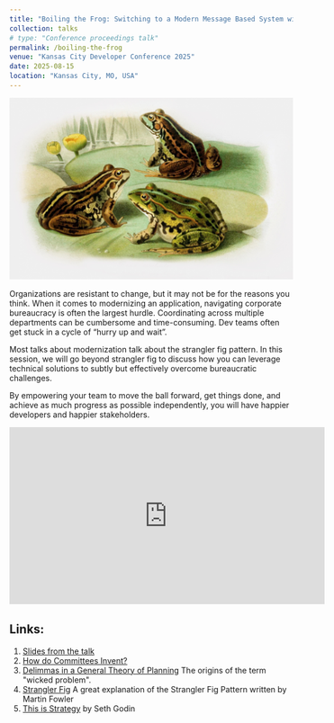 ```yaml
---
title: "Boiling the Frog: Switching to a Modern Message Based System without anyone Noticing"
collection: talks
# type: "Conference proceedings talk"
permalink: /boiling-the-frog
venue: "Kansas City Developer Conference 2025"
date: 2025-08-15
location: "Kansas City, MO, USA"
---
```


![Image](/images/frogs.jpg)

Organizations are resistant to change, but it may not be for the reasons you think. When it comes to modernizing an application, navigating corporate bureaucracy is often the largest hurdle. Coordinating across multiple departments can be cumbersome and time-consuming. Dev teams often get stuck in a cycle of “hurry up and wait”.

Most talks about modernization talk about the strangler fig pattern. In this session, we will go beyond strangler fig to discuss how you can leverage technical solutions to subtly but effectively overcome bureaucratic challenges.

By empowering your team to move the ball forward, get things done, and achieve as much progress as possible independently, you will have happier developers and happier stakeholders.

<iframe width="560" height="315" src="https://www.youtube.com/embed/9taAUeBFEa0?si=WJ_MdFaeRULN8Fss" title="YouTube video player" frameborder="0" allow="accelerometer; autoplay; clipboard-write; encrypted-media; gyroscope; picture-in-picture; web-share" referrerpolicy="strict-origin-when-cross-origin" allowfullscreen></iframe>

Links:
---

1. <i class="fa-regular fa-file-pdf"></i> [Slides from the talk](/files/boil-the-frog.pdf)
1. <i class="fa-regular fa-file-pdf"></i> [How do Committees Invent?](https://www.melconway.com/Home/pdf/committees.pdf) 
1. <i class="fa-regular fa-file-pdf"></i> [Delimmas in a General Theory of Planning](https://www.sympoetic.net/Managing_Complexity/complexity_files/1973%20Rittel%20and%20Webber%20Wicked%20Problems.pdf) The origins of the term "wicked problem".
1. <i class="fa-solid fa-link"></i> [Strangler Fig](https://martinfowler.com/bliki/StranglerFigApplication.html) A great explanation of the Strangler Fig Pattern written by Martin Fowler
1. <i class="fa-solid fa-link"></i> [This is Strategy](https://seths.blog/tis/) by Seth Godin
